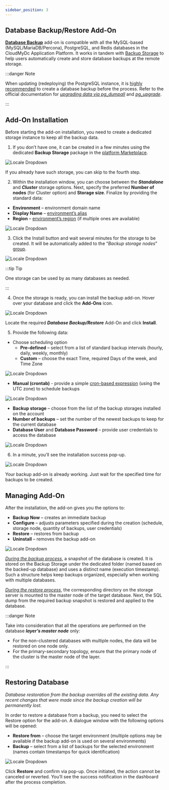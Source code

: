 ```yaml
---
sidebar_position: 3
---
```


## Database Backup/Restore Add-On

**[Database Backup](https://cloudmydc.com/)** add-on is compatible with all the MySQL-based (MySQL/MariaDB/Percona), PostgreSQL, and Redis databases in the CloudMyDc Application Platform. It works in tandem with [Backup Storage](https://cloudmydc.com/) to help users automatically create and store database backups at the remote storage.

:::danger Note

When updating (redeploying) the PostgreSQL instance, it is <u>highly recommended</u> to create a database backup before the process. Refer to the official documentation for _[upgrading data via pg_dumpall](https://cloudmydc.com/)_ and _[pg_upgrade](https://cloudmydc.com/)_.

:::

## Add-On Installation

Before starting the add-on installation, you need to create a dedicated storage instance to keep all the backup data.

1. If you don’t have one, it can be created in a few minutes using the dedicated **Backup Storage** package in the [platform Marketplace](https://cloudmydc.com/).

<div style={{
    display:'flex',
    justifyContent: 'center',
    margin: '0 0 1rem 0'
}}>

![Locale Dropdown](./img/Backup-RestoreAdd-On/01-marketplace-backup-storage.png)

</div>

If you already have such storage, you can skip to the fourth step.

2. Within the installation window, you can choose between the **_Standalone_** and **_Cluster_** storage options. Next, specify the preferred **Number of nodes** (for Cluster option) and **Storage size**. Finalize by providing the standard data:

- **Environment** – environment domain name
- **Display Name** – [environment’s alias](https://cloudmydc.com/)
- **Region** – [environment’s region](https://cloudmydc.com/) (if multiple ones are available)

<div style={{
    display:'flex',
    justifyContent: 'center',
    margin: '0 0 1rem 0'
}}>

![Locale Dropdown](./img/Backup-RestoreAdd-On/02-backup-storage-installation.png)

</div>

3. Click the Install button and wait several minutes for the storage to be created. It will be automatically added to the “_Backup storage nodes_” [group](https://cloudmydc.com/).

<div style={{
    display:'flex',
    justifyContent: 'center',
    margin: '0 0 1rem 0'
}}>

![Locale Dropdown](./img/Backup-RestoreAdd-On/03-backup-storage-environment.png)

</div>

:::tip Tip

One storage can be used by as many databases as needed.

:::

4. Once the storage is ready, you can install the backup add-on. Hover over your database and click the **Add-Ons** icon.

<div style={{
    display:'flex',
    justifyContent: 'center',
    margin: '0 0 1rem 0'
}}>

![Locale Dropdown](./img/Backup-RestoreAdd-On/04-backup-restore-addon.png)

</div>

Locate the required **_Database Backup/Restore_** Add-On and click **Install**.

5. Provide the following data:

- Choose scheduling option
  - **Pre-defined** – select from a list of standard backup intervals (hourly, daily, weekly, monthly)
  - **Custom** – choose the exact Time, required Days of the week, and Time Zone

<div style={{
    display:'flex',
    justifyContent: 'center',
    margin: '0 0 1rem 0'
}}>

![Locale Dropdown](./img/Backup-RestoreAdd-On/05-custom-backup-schedule.png)

</div>

- **Manual (crontab)** - provide a simple [cron-based expression](https://cloudmydc.com/) (using the UTC zone) to schedule backups

<div style={{
    display:'flex',
    justifyContent: 'center',
    margin: '0 0 1rem 0'
}}>

![Locale Dropdown](./img/Backup-RestoreAdd-On/06-crontab-backup-schedule.png)

</div>

- **Backup storage** – choose from the list of the backup storages installed on the account
- **Number of backups** – set the number of the newest backups to keep for the current database
- **Database User** and **Database Password** – provide user credentials to access the database

<div style={{
    display:'flex',
    justifyContent: 'center',
    margin: '0 0 1rem 0'
}}>

![Locale Dropdown](./img/Backup-RestoreAdd-On/07-backup-restore-addon-installation.png)

</div>

6. In a minute, you’ll see the installation success pop-up.

<div style={{
    display:'flex',
    justifyContent: 'center',
    margin: '0 0 1rem 0'
}}>

![Locale Dropdown](./img/Backup-RestoreAdd-On/08-addon-installed.png)

</div>

Your backup add-on is already working. Just wait for the specified time for backups to be created.

## Managing Add-On

After the installation, the add-on gives you the options to:

- **Backup Now** – creates an immediate backup
- **Configure** – adjusts parameters specified during the creation (schedule, storage node, quantity of backups, user credentials)
- **Restore** – restores from backup
- **Uninstall** – removes the backup add-on

<div style={{
    display:'flex',
    justifyContent: 'center',
    margin: '0 0 1rem 0'
}}>

![Locale Dropdown](./img/Backup-RestoreAdd-On/09-managing-addon.png)

</div>

<u><i>During the backup process</i></u>, a snapshot of the database is created. It is stored on the Backup Storage under the dedicated folder (named based on the backed-up database) and uses a distinct name (execution timestamp). Such a structure helps keep backups organized, especially when working with multiple databases.

<u><i>During the restore process</i></u>, the corresponding directory on the storage server is mounted to the master node of the target database. Next, the SQL dump from the required backup snapshot is restored and applied to the database.

:::danger Note

Take into consideration that all the operations are performed on the database **_layer’s master node_** only:

- For the non-clustered databases with multiple nodes, the data will be restored on one node only.
- For the primary-secondary topology, ensure that the primary node of the cluster is the master node of the layer.

:::

## Restoring Database

_Database restoration from the backup overrides all the existing data. Any recent changes that were made since the backup creation will be permanently lost._

In order to restore a database from a backup, you need to select the Restore option for the add-on. A dialogue window with the following options will be opened:

- **Restore from** – choose the target environment (multiple options may be available if the backup add-on is used on several environments)
- **Backup** – select from a list of backups for the selected environment (names contain timestamps for quick identification)

<div style={{
    display:'flex',
    justifyContent: 'center',
    margin: '0 0 1rem 0'
}}>

![Locale Dropdown](./img/Backup-RestoreAdd-On/10-restore-from-backup.png)

</div>

Click **Restore** and confirm via pop-up. Once initiated, the action cannot be canceled or reverted. You’ll see the success notification in the dashboard after the process completion.
